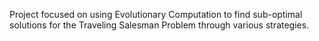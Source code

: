 Project focused on using Evolutionary Computation to find sub-optimal solutions for the Traveling Salesman Problem through various strategies.
